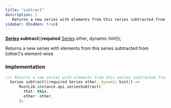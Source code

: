 ```yaml
---
title: "subtract"
description: |
   Returns a new series with elements from this series subtracted from [other]'s element-wise.
sidebar: {hidden: true}
---
```

<span class="dart-code"><strong>[Series] subtract</strong>({<span class="nobr"><strong>required</strong> [Series] other</span>, <span class="nobr">dynamic <i>hint</i></span>});</span>

 Returns a new series with elements from this series subtracted from [other]'s element-wise.
### Implementation
```dart
/// Returns a new series with elements from this series subtracted from [other]'s element-wise.
  Series subtract({required Series other, dynamic hint}) =>
      RustLib.instance.api.seriesSubtract(
        that: this,
        other: other,
      );
```

[Series]: /reference/classes/series/